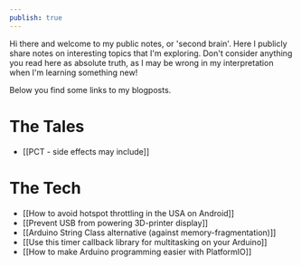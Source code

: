 ```yaml
---
publish: true
---
```


Hi there and welcome to my public notes, or 'second brain'. Here I publicly share notes on interesting topics that I'm exploring. Don't consider anything you read here as absolute truth, as I may be wrong in my interpretation when I'm learning something new!

Below you find some links to my blogposts.

# The Tales
- [[PCT - side effects may include]]

# The Tech

- [[How to avoid hotspot throttling in the USA on Android]]
- [[Prevent USB from powering 3D-printer display]]
- [[Arduino String Class alternative (against memory-fragmentation)]]
- [[Use this timer callback library for multitasking on your Arduino]]
- [[How to make Arduino programming easier with PlatformIO]]

